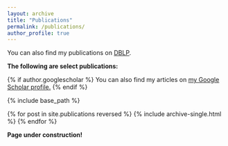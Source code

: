```yaml
---
layout: archive
title: "Publications"
permalink: /publications/
author_profile: true
---
```


You can also find my publications on [DBLP](https://dblp.org/pers/hd/g/Grubb:Alicia_M=).

**The following are select publications:**

{% if author.googlescholar %}
  You can also find my articles on <u><a href="{{author.googlescholar}}">my Google Scholar profile</a>.</u>
{% endif %}

{% include base_path %}

{% for post in site.publications reversed %}
  {% include archive-single.html %}
{% endfor %}

**Page under construction!**